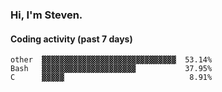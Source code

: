 ### Hi, I'm Steven.

#### Coding activity (past 7 days)
```
other  ▓▓▓▓▓▓▓▓▓▓▓▓▓▓▓▓▓▓▓▓▓▓▓▓▓▓▓▓▓▓  53.14%
Bash   ▓▓▓▓▓▓▓▓▓▓▓▓▓▓▓▓▓▓▓▓▓           37.95%
C      ▓▓▓▓▓                            8.91%
```
